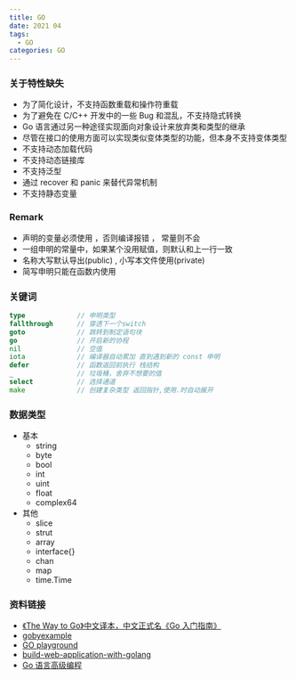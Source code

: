```yaml
---
title: GO
date: 2021 04
tags:
  - GO
categories: GO
---
```


### 关于特性缺失

- 为了简化设计，不支持函数重载和操作符重载
- 为了避免在 C/C++ 开发中的一些 Bug 和混乱，不支持隐式转换
- Go 语言通过另一种途径实现面向对象设计来放弃类和类型的继承
- 尽管在接口的使用方面可以实现类似变体类型的功能，但本身不支持变体类型
- 不支持动态加载代码
- 不支持动态链接库
- 不支持泛型
- 通过 recover 和 panic 来替代异常机制
- 不支持静态变量

### Remark

- 声明的变量必须使用 ，否则编译报错 ， 常量则不会
- 一组申明的常量中，如果某个没用赋值，则默认和上一行一致
- 名称大写默认导出(public) , 小写本文件使用(private)
- 简写申明只能在函数内使用

### 关键词

```go
type             // 申明类型
fallthrough      // 穿透下一个switch
goto             // 跳转到制定语句块
go               // 开启新的协程
nil              // 空值
iota             // 编译器自动累加 直到遇到新的 const 申明
defer            // 函数返回前执行 栈结构
_                // 垃圾桶，舍弃不想要的值
select           // 选择通道
make             // 创建复杂类型 返回指针,使用.时自动展开
```

### 数据类型

- 基本
  - string
  - byte
  - bool
  - int
  - uint
  - float
  - complex64
- 其他
  - slice
  - strut
  - array
  - interface{}
  - chan
  - map
  - time.Time

### 资料链接

- [《The Way to Go》中文译本，中文正式名《Go 入门指南》](https://github.com/unknwon/the-way-to-go_ZH_CN)
- [gobyexample](https://github.com/mmcgrana/gobyexample)
- [GO playground](https://github.com/x1unix/go-playground)
- [build-web-application-with-golang](https://github.com/astaxie/build-web-application-with-golang)
- [Go 语言高级编程](https://github.com/chai2010/advanced-go-programming-book)
